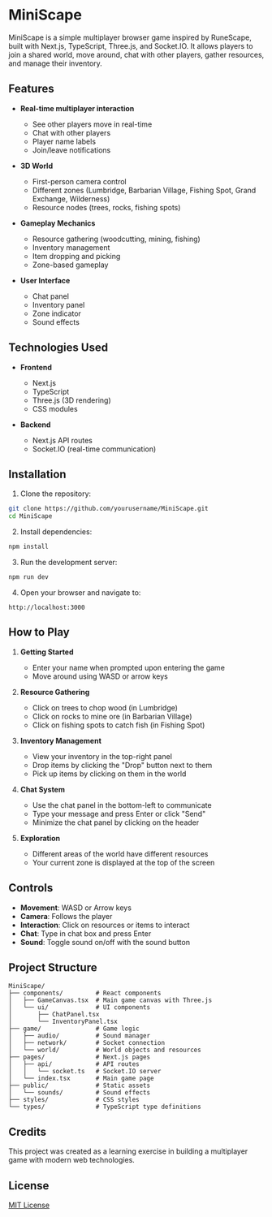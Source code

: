 # MiniScape

MiniScape is a simple multiplayer browser game inspired by RuneScape, built with Next.js, TypeScript, Three.js, and Socket.IO. It allows players to join a shared world, move around, chat with other players, gather resources, and manage their inventory.

## Features

- **Real-time multiplayer interaction**
  - See other players move in real-time
  - Chat with other players
  - Player name labels
  - Join/leave notifications

- **3D World**
  - First-person camera control
  - Different zones (Lumbridge, Barbarian Village, Fishing Spot, Grand Exchange, Wilderness)
  - Resource nodes (trees, rocks, fishing spots)

- **Gameplay Mechanics**
  - Resource gathering (woodcutting, mining, fishing)
  - Inventory management
  - Item dropping and picking
  - Zone-based gameplay

- **User Interface**
  - Chat panel
  - Inventory panel
  - Zone indicator
  - Sound effects

## Technologies Used

- **Frontend**
  - Next.js
  - TypeScript
  - Three.js (3D rendering)
  - CSS modules

- **Backend**
  - Next.js API routes
  - Socket.IO (real-time communication)

## Installation

1. Clone the repository:
```bash
git clone https://github.com/yourusername/MiniScape.git
cd MiniScape
```

2. Install dependencies:
```bash
npm install
```

3. Run the development server:
```bash
npm run dev
```

4. Open your browser and navigate to:
```
http://localhost:3000
```

## How to Play

1. **Getting Started**
   - Enter your name when prompted upon entering the game
   - Move around using WASD or arrow keys

2. **Resource Gathering**
   - Click on trees to chop wood (in Lumbridge)
   - Click on rocks to mine ore (in Barbarian Village)
   - Click on fishing spots to catch fish (in Fishing Spot)

3. **Inventory Management**
   - View your inventory in the top-right panel
   - Drop items by clicking the "Drop" button next to them
   - Pick up items by clicking on them in the world

4. **Chat System**
   - Use the chat panel in the bottom-left to communicate
   - Type your message and press Enter or click "Send"
   - Minimize the chat panel by clicking on the header

5. **Exploration**
   - Different areas of the world have different resources
   - Your current zone is displayed at the top of the screen

## Controls

- **Movement**: WASD or Arrow keys
- **Camera**: Follows the player
- **Interaction**: Click on resources or items to interact
- **Chat**: Type in chat box and press Enter
- **Sound**: Toggle sound on/off with the sound button

## Project Structure

```
MiniScape/
├── components/         # React components
│   ├── GameCanvas.tsx  # Main game canvas with Three.js
│   └── ui/             # UI components
│       ├── ChatPanel.tsx
│       └── InventoryPanel.tsx
├── game/               # Game logic
│   ├── audio/          # Sound manager
│   ├── network/        # Socket connection
│   └── world/          # World objects and resources
├── pages/              # Next.js pages
│   ├── api/            # API routes
│   │   └── socket.ts   # Socket.IO server
│   └── index.tsx       # Main game page
├── public/             # Static assets
│   └── sounds/         # Sound effects
├── styles/             # CSS styles
└── types/              # TypeScript type definitions
```

## Credits

This project was created as a learning exercise in building a multiplayer game with modern web technologies.

## License

[MIT License](LICENSE)
